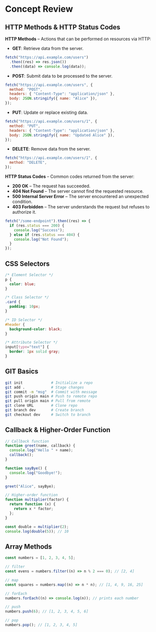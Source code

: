 # Concept Review

## HTTP Methods & HTTP Status Codes

**HTTP Methods** – Actions that can be performed on resources via HTTP:

- **GET**: Retrieve data from the server.

```js
fetch("https://api.example.com/users")
  .then((res) => res.json())
  .then((data) => console.log(data));
```

- **POST**: Submit data to be processed to the server.

```js
fetch("https://api.example.com/users", {
  method: "POST",
  headers: { "Content-Type": "application/json" },
  body: JSON.stringify({ name: "Alice" }),
});
```

- **PUT**: Update or replace existing data.

```js
fetch("https://api.example.com/users/1", {
  method: "PUT",
  headers: { "Content-Type": "application/json" },
  body: JSON.stringify({ name: "Updated Alice" }),
});
```

- **DELETE**: Remove data from the server.

```js
fetch("https://api.example.com/users/1", {
  method: "DELETE",
});
```

**HTTP Status Codes** – Common codes returned from the server:

- **200 OK** – The request has succeeded.
- **404 Not Found** – The server cannot find the requested resource.
- **500 Internal Server Error** – The server encountered an unexpected condition.
- **403 Forbidden** – The server understands the request but refuses to authorize it.

```js
fetch("/some-endpoint").then((res) => {
  if (res.status === 200) {
    console.log("Success");
  } else if (res.status === 404) {
    console.log("Not Found");
  }
});
```

## CSS Selectors

```css
/* Element Selector */
p {
  color: blue;
}

/* Class Selector */
.card {
  padding: 10px;
}

/* ID Selector */
#header {
  background-color: black;
}

/* Attribute Selector */
input[type="text"] {
  border: 1px solid gray;
}
```

## GIT Basics

```bash
git init             # Initialize a repo
git add .            # Stage changes
git commit -m "msg"  # Commit with message
git push origin main # Push to remote repo
git pull origin main # Pull from remote
git clone URL        # Clone repo
git branch dev       # Create branch
git checkout dev     # Switch to branch
```

## Callback & Higher-Order Function

```js
// Callback function
function greet(name, callback) {
  console.log("Hello " + name);
  callback();
}

function sayBye() {
  console.log("Goodbye!");
}

greet("Alice", sayBye);

// Higher-order function
function multiplier(factor) {
  return function (x) {
    return x * factor;
  };
}

const double = multiplier(2);
console.log(double(5)); // 10
```

## Array Methods

```js
const numbers = [1, 2, 3, 4, 5];

// filter
const evens = numbers.filter((n) => n % 2 === 0); // [2, 4]

// map
const squares = numbers.map((n) => n * n); // [1, 4, 9, 16, 25]

// forEach
numbers.forEach((n) => console.log(n)); // prints each number

// push
numbers.push(6); // [1, 2, 3, 4, 5, 6]

// pop
numbers.pop(); // [1, 2, 3, 4, 5]
```
